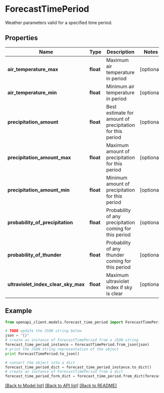 # ForecastTimePeriod

Weather parameters valid for a specified time period.

## Properties

Name | Type | Description | Notes
------------ | ------------- | ------------- | -------------
**air_temperature_max** | **float** | Maximum air temperature in period | [optional] 
**air_temperature_min** | **float** | Minimum air temperature in period | [optional] 
**precipitation_amount** | **float** | Best estimate for amount of precipitation for this period | [optional] 
**precipitation_amount_max** | **float** | Maximum amount of precipitation for this period | [optional] 
**precipitation_amount_min** | **float** | Minimum amount of precipitation for this period | [optional] 
**probability_of_precipitation** | **float** | Probability of any precipitation coming for this period | [optional] 
**probability_of_thunder** | **float** | Probability of any thunder coming for this period | [optional] 
**ultraviolet_index_clear_sky_max** | **float** | Maximum ultraviolet index if sky is clear | [optional] 

## Example

```python
from openapi_client.models.forecast_time_period import ForecastTimePeriod

# TODO update the JSON string below
json = "{}"
# create an instance of ForecastTimePeriod from a JSON string
forecast_time_period_instance = ForecastTimePeriod.from_json(json)
# print the JSON string representation of the object
print ForecastTimePeriod.to_json()

# convert the object into a dict
forecast_time_period_dict = forecast_time_period_instance.to_dict()
# create an instance of ForecastTimePeriod from a dict
forecast_time_period_form_dict = forecast_time_period.from_dict(forecast_time_period_dict)
```
[[Back to Model list]](../README.md#documentation-for-models) [[Back to API list]](../README.md#documentation-for-api-endpoints) [[Back to README]](../README.md)


